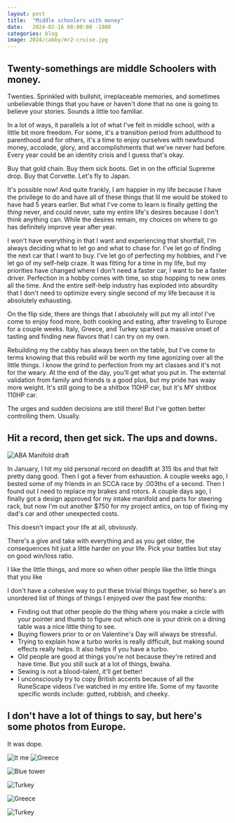 ```yaml
---
layout: post
title:  "Middle schoolers with money"
date:   2024-02-16 00:00:00 -1000
categories: blog
image: 2024/cabby/mr2-cruise.jpg
---
```


## Twenty-somethings are middle Schoolers with money.

Twenties. Sprinkled with bullshit, irreplaceable memories, and sometimes unbelievable things that you have or haven't done that no one is going to believe your stories. Sounds a little too familiar. 

In a lot of ways, it parallels a lot of what I've felt in middle school, with a little bit more freedom. For some, it's a transition period from adulthood to parenthood and for others, it's a time to enjoy ourselves with newfound money, accolade, glory, and accomplishments that we've never had before. Every year could be an identity crisis and I guess that's okay.

Buy that gold chain.
Buy them sick boots.
Get in on the official Supreme drop.
Buy that Corvette.
Let's fly to Japan.

It's possible now! And quite frankly, I am happier in my life because I have the privilege to do and have all of these things that lil me would be stoked to have had 5 years earlier. But what I've come to learn is finally getting the *thing* never, and could never, sate my entire life's desires because I don't think anything can. While the desires remain, my choices on where to go has definitely improve year after year.

I won't have everything in that I want and experiencing that shortfall, I'm always deciding what to let go and what to chase for. I've let go of finding the next car that I want to buy. I've let go of perfecting my hobbies, and I've let go of my self-help craze. It was fitting for a time in my life, but my priorities have changed where I don't need a faster car, I want to be a faster driver. Perfection in a hobby comes with time, so stop hopping to new ones all the time.  And the entire self-help industry has exploded into absurdity that I don't need to optimize every single second of my life because it is absolutely exhausting.

On the flip side, there are things that I absolutely will put my all into! I've come to enjoy food more, both cooking and eating, after traveling to Europe for a couple weeks. Italy, Greece, and Turkey sparked a massive onset of tasting and finding new flavors that I can try on my own.

Rebuilding my the cabby has always been on the table, but I've come to terms knowing that this rebuild will be worth my time agonizing over all the little things. I know the grind to perfection from my art classes and it's not for the weary. At the end of the day, you'll get what you put in. The external validation from family and friends is a good plus, but my pride has waay more weight. It's still going to be a shitbox 110HP car, but it's MY shitbox 110HP car.

The urges and sudden decisions are still there! But I've gotten better controlling them. Usually.

## Hit a record, then get sick. The ups and downs.

![ABA Manifold draft](https://www.sudoyashi.com/assets/img/2024/cabby/aba-manifold.jpg)

In January, I hit my old personal record on deadlift at 315 lbs and that felt pretty dang good. Then I got a fever from exhaustion. A couple weeks ago, I bested some of my friends in an SCCA race by .003ths of a second. Then I found out I need to replace my brakes and rotors. A couple days ago, I finally got a design approved for my intake manifold and parts for steering rack, but now I'm out another $750 for my project antics, on top of fixing my dad's car and other unexpected costs.

This doesn't impact your life at all, obviously.

There's a give and take with everything and as you get older, the consequences hit just a little harder on your life. Pick your battles but stay on good win/loss ratio.



I like the little things, and more so when other people like the little things that you like

I don't have a cohesive way to put these trivial things together, so here's an unordered list of things of things I enjoyed over the past few months:

- Finding out that other people do the thing where you make a circle with your pointer and thumb to figure out which one is your drink on a dining table was a nice little thing to see.
- Buying flowers prior to or on Valentine's Day will always be stressful.
- Trying to explain how a turbo works is really difficult, but making sound effects really helps. It also helps if you have a turbo.
- Old people are good at things you're not because they're retired and have time. But you still suck at a lot of things, bwaha.
- Sewing is not a blood-talent, it'll get better!
- I unconsciously try to copy British accents because of all the RuneScape videos I've watched in my entire life. Some of my favorite specific words include: gutted, rubbish, and cheeky.



## I don't have a lot of things to say, but here's some photos from Europe.

It was dope.

![It me](https://www.sudoyashi.com/assets/img/2024/europe-2023/europe-7.jpg)
![Greece](https://www.sudoyashi.com/assets/img/2024/europe-2023/europe-1.jpg)

![Blue tower](https://www.sudoyashi.com/assets/img/2024/europe-2023/europe-3.jpg)

![Turkey](https://www.sudoyashi.com/assets/img/2024/europe-2023/europe-4.jpg)

![Greece](https://www.sudoyashi.com/assets/img/2024/europe-2023/europe-6.jpg)

![Turkey](https://www.sudoyashi.com/assets/img/2024/europe-2023/europe-8.jpg)
